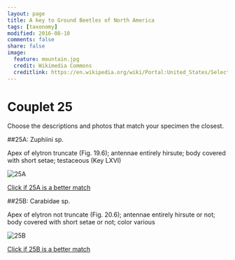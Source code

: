 ```yaml
---
layout: page
title: A key to Ground Beetles of North America
tags: [taxonomy]
modified: 2016-08-10
comments: false
share: false
image:
  feature: mountain.jpg
  credit: Wikimedia Commons
  creditlink: https://en.wikipedia.org/wiki/Portal:United_States/Selected_panorama#/media/File:Mount_Ellinor,_Mount_Washington_Panorama.jpg
---
```


# Couplet 25


Choose the descriptions and photos that match your specimen the closest. 

##25A: Zuphiini sp. 

Apex of elytron truncate (Fig. 19.6); antennae entirely hirsute; body covered with short setae; testaceous (Key LXVI)

![25A](//klevan.github.io/images/keyfigs/Key1_25_25A.png)

[Click if 25A is a better match](https://en.wikipedia.org/wiki/Zuphiini)


##25B: Carabidae sp. 

Apex of elytron not truncate (Fig. 20.6); antennae entirely hirsute or not; body covered with short setae or not; color various

![25B](//klevan.github.io/images/keyfigs/Key1_25_25B.png)

[Click if 25B is a better match](//klevan.github.io/dynamicTaxonomy/Key1_26)

